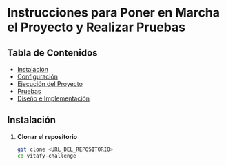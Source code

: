 # Instrucciones para Poner en Marcha el Proyecto y Realizar Pruebas

## Tabla de Contenidos

- [Instalación](#instalación)
- [Configuración](#configuración)
- [Ejecución del Proyecto](#ejecución-del-proyecto)
- [Pruebas](#pruebas)
- [Diseño e Implementación](#diseño-e-implementación)

## Instalación

1. **Clonar el repositorio**
   ```bash
   git clone <URL_DEL_REPOSITORIO>
   cd vitafy-challenge
